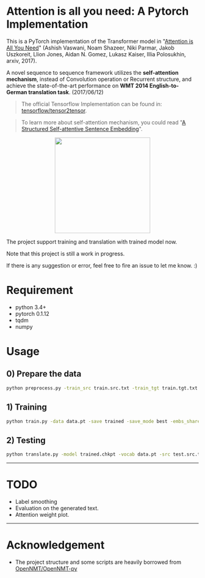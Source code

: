 # Attention is all you need: A Pytorch Implementation

This is a PyTorch implementation of the Transformer model in "[Attention is All You Need](https://arxiv.org/abs/1706.03762)" (Ashish Vaswani, Noam Shazeer, Niki Parmar, Jakob Uszkoreit, Llion Jones, Aidan N. Gomez, Lukasz Kaiser, Illia Polosukhin, arxiv, 2017). 


A novel sequence to sequence framework utilizes the **self-attention mechanism**, instead of Convolution operation or Recurrent structure, and achieve the state-of-the-art performance on **WMT 2014 English-to-German translation task**. (2017/06/12)

> The official Tensorflow Implementation can be found in: [tensorflow/tensor2tensor](https://github.com/tensorflow/tensor2tensor/blob/master/tensor2tensor/models/transformer.py).

> To learn more about self-attention mechanism, you could read "[A Structured Self-attentive Sentence Embedding](https://arxiv.org/abs/1703.03130)".

<p align="center">
<img src="http://imgur.com/1krF2R6.png" width="250">
</p>


The project support training and translation with trained model now.

Note that this project is still a work in progress.


If there is any suggestion or error, feel free to fire an issue to let me know. :)


# Requirement
- python 3.4+
- pytorch 0.1.12
- tqdm
- numpy


# Usage

## 0) Prepare the data
```bash
python preprocess.py -train_src train.src.txt -train_tgt train.tgt.txt -valid_src valid.src.txt -valid_tgt valid.tgt.txt -output data.pt
```

## 1) Training
```bash
python train.py -data data.pt -save trained -save_mode best -embs_share_weight -proj_share_weight 
```

## 2) Testing
```bash
python translate.py -model trained.chkpt -vocab data.pt -src test.src.txt
```

---
# TODO
  - Label smoothing
  - Evaluation on the generated text.
  - Attention weight plot.
---
# Acknowledgement
- The project structure and some scripts are heavily borrowed from [OpenNMT/OpenNMT-py](https://github.com/OpenNMT/OpenNMT-py)
